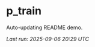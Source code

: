 # p_train

Auto-updating README demo.

<!--START_SECTION:status-->
_Last run: 2025-09-06 20:29 UTC_
<!--END_SECTION:status-->







































































































































































































































































































































































